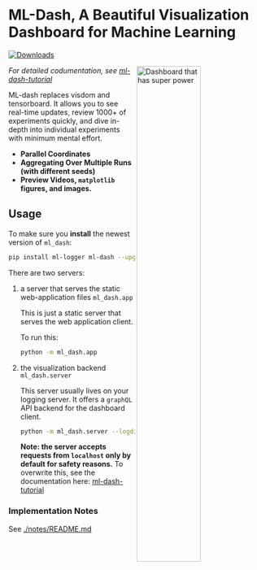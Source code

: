# ML-Dash, A Beautiful Visualization Dashboard for Machine Learning

[![Downloads](http://pepy.tech/badge/ml-dash)](http://pepy.tech/project/ml-dash)

<img alt="Dashboard that has super power" src="https://raw.githubusercontent.com/episodeyang/ml_logger/master/ml-dash-server/figures/ml-dash-v3.gif" align="right" width="50%"/>

*For detailed codumentation, see [ml-dash-tutorial]*

[ml-dash-tutorial]: https://ml-logger.readthedocs.io/en/latest/setting_up.html#ml-dash-tutorial

ML-dash replaces visdom and tensorboard. It allows you to see real-time updates, review 1000+ 
of experiments quickly, and dive in-depth into individual experiments with minimum mental effort.

- **Parallel Coordinates**
- **Aggregating Over Multiple Runs (with different seeds)**
- **Preview Videos, `matplotlib` figures, and images.**

## Usage

To make sure you **install** the newest version of `ml_dash`:

```bash
pip install ml-logger ml-dash --upgrade --no-cache
```

There are two servers: 

1. a server that serves the static web-application files `ml_dash.app`

    This is just a static server that serves the web application client.
    
    To run this:
    
    ```bash
    python -m ml_dash.app
    ```
    
2. the visualization backend `ml_dash.server`

    This server usually lives on your logging server. It offers a `graphQL`
    API backend for the dashboard client.

    ```bash
    python -m ml_dash.server --logdir=my/folder
    ```
    
    **Note: the server accepts requests from `localhost` only by default
     for safety reasons.** To overwrite this, see the documentation here:
     [ml-dash-tutorial]


### Implementation Notes

See [./notes/README.md](./notes/README.md)
